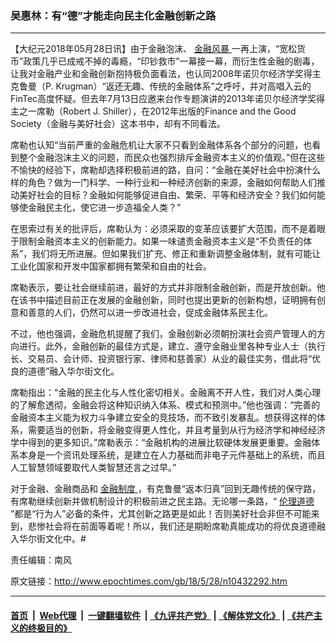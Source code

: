 ### 吴惠林：有“德”才能走向民主化金融创新之路
------------------------

<p>
 【大纪元2018年05月28日讯】由于金融泡沫、
 <a href="http://www.epochtimes.com/gb/tag/%E9%87%91%E8%9E%8D%E9%A3%8E%E6%9A%B4.html">
  金融风暴
 </a>
 一再上演，“宽松货币”政策几乎已成戒不掉的毒瘾，“印钞救市”一幕接一幕，而衍生性金融的剧毒，让我对金融产业和金融创新抱持极负面看法，也认同2008年诺贝尔经济学奖得主克鲁曼（P. Krugman）“返还无趣、传统的金融体系”之呼吁，并对高唱入云的FinTec高度怀疑。但去年7月13日应邀来台作专题演讲的2013年诺贝尔经济学奖得主之一席勒（Robert J. Shiller），在2012年出版的Finance and the Good Society（金融与美好社会）这本书中，却有不同看法。
</p>
<p>
 席勒也认知“当前严重的金融危机让大家不只看到金融体系各个部分的问题，也看到整个金融泡沫主义的问题，而民众也强烈排斥金融资本主义的价值观。”但在这些不愉快的经验下，席勒却选择积极前进的路，自问：“金融在美好社会中扮演什么样的角色？做为一门科学、一种行业和一种经济创新的来源，金融如何帮助人们推动美好社会的目标？金融如何能够促进自由、繁荣、平等和经济安全？我们如何能够使金融民主化，使它进一步造福全人类？”
</p>
<p>
 在思索过有关的批评后，席勒认为：必须采取的变革应该要扩大范围，而不是着眼于限制金融资本主义的创新能力。如果一味谴责金融资本主义是“不负责任的体系”，我们将无所进展。但如果我们扩充、修正和重新调整金融体制，就有可能让工业化国家和开发中国家都拥有繁荣和自由的社会。
</p>
<p>
 席勒表示，要让社会继续前进，最好的方式并非限制金融创新，而是开放创新。他在该书中描述目前正在发展的金融创新，同时也提出更新的创新构想，证明拥有创意和善意的人们，仍然可以进一步改进社会，促成金融体系民主化。
</p>
<p>
 不过，他也强调，金融危机提醒了我们，金融创新必须朝扮演社会资产管理人的方向进行。此外，金融创新的最佳方式是，建立、遵守金融业里各种专业人士（执行长、交易员、会计师、投资银行家、律师和慈善家）从业的最佳实务，借此将“优良的道德”融入华尔街文化。
</p>
<p>
 席勒指出：“金融的民主化与人性化密切相关。金融离不开人性，我们对人类心理的了解愈透彻，金融会将这种知识纳入体系、模式和预测中。”他也强调：“完善的金融资本主义能为权力斗争建立安全的竞技场，而不致引发暴乱。想获得这样的体系，需要适当的创新，将金融变得更人性化，并且考量到从行为经济学和神经经济学中得到的更多知识。”席勒表示：“金融机构的进展比软硬体发展更重要。金融体系本身是一个资讯处理系统，是建立在人力基础而非电子元件基础上的系统，而且人工智慧领域要取代人类智慧还言之过早。”
</p>
<p>
 对于金融、金融商品和
 <a href="http://www.epochtimes.com/gb/tag/%E9%87%91%E8%9E%8D%E5%88%B6%E5%BA%A6.html">
  金融制度
 </a>
 ，有克鲁曼“返本归真”回到无趣传统的保守路，有席勒继续创新并做机制设计的积极前进之民主路。无论哪一条路，“
 <a href="http://www.epochtimes.com/gb/tag/%E4%BC%A6%E7%90%86%E9%81%93%E5%BE%B7.html">
  伦理道德
 </a>
 ”都是“行为人”必备的条件，尤其创新之路更是如此！否则美好社会非但不可能来到，悲惨社会将在前面等着呢！所以，我们还是期盼席勒真能成功的将优良道德融入华尔街文化中。#
</p>
<p>
 责任编辑：南风
</p>

原文链接：http://www.epochtimes.com/gb/18/5/28/n10432292.htm


------------------------
#### [首页](https://github.com/gfw-breaker/banned-news/blob/master/README.md) &nbsp;|&nbsp; [Web代理](https://github.com/labour-camp/helloworld) &nbsp;|&nbsp; [一键翻墙软件](https://github.com/gfw-breaker/nogfw/blob/master/README.md) &nbsp;| [《九评共产党》](https://github.com/gfw-breaker/9ping.md/blob/master/README.md#九评之一评共产党是什么) | [《解体党文化》](https://github.com/gfw-breaker/jtdwh.md/blob/master/README.md) | [《共产主义的终极目的》](https://github.com/gfw-breaker/gczydzjmd.md/blob/master/README.md)

